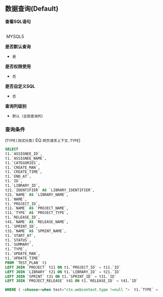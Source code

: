 ## 数据查询(Default) <!-- {docsify-ignore-all} -->



<p class="panel-title"><b>查看SQL语句</b></p>
<br>

<el-row>
&nbsp;<el-tag @click="MYSQL5 = true">MYSQL5</el-tag>
</el-row>

<br>
<p class="panel-title"><b>是否默认查询</b></p>

* `是`

<p class="panel-title"><b>是否权限使用</b></p>

* `否`

<p class="panel-title"><b>是否自定义SQL</b></p>

* `否`

<p class="panel-title"><b>查询列级别</b></p>

* `默认（全部查询列）`



### 查询条件

(`TYPE(测试分类)` EQ `网页请求上下文.TYPE`)





<el-dialog v-model="MYSQL5" title="MYSQL5">

```sql
SELECT
t1.`ASSIGNEE_ID`,
t1.`ASSIGNEE_NAME`,
t1.`CATEGORIES`,
t1.`CREATE_MAN`,
t1.`CREATE_TIME`,
t1.`END_AT`,
t1.`ID`,
t1.`LIBRARY_ID`,
t21.`IDENTIFIER` AS `LIBRARY_IDENTIFIER`,
t21.`NAME` AS `LIBRARY_NAME`,
t1.`NAME`,
t1.`PROJECT_ID`,
t11.`NAME` AS `PROJECT_NAME`,
t11.`TYPE` AS `PROJECT_TYPE`,
t1.`RELEASE_ID`,
t41.`NAME` AS `RELEASE_NAME`,
t1.`SPRINT_ID`,
t31.`NAME` AS `SPRINT_NAME`,
t1.`START_AT`,
t1.`STATUS`,
t1.`SUMMARY`,
t1.`TYPE`,
t1.`UPDATE_MAN`,
t1.`UPDATE_TIME`
FROM `TEST_PLAN` t1 
LEFT JOIN `PROJECT` t11 ON t1.`PROJECT_ID` = t11.`ID` 
LEFT JOIN `LIBRARY` t21 ON t1.`LIBRARY_ID` = t21.`ID` 
LEFT JOIN `SPRINT` t31 ON t1.`SPRINT_ID` = t31.`ID` 
LEFT JOIN `PROJECT_RELEASE` t41 ON t1.`RELEASE_ID` = t41.`ID` 

WHERE ( <choose><when test="ctx.webcontext.type !=null ">  t1.`TYPE` = #{ctx.webcontext.type}  </when><otherwise>1=1</otherwise></choose> )
```

</el-dialog>

<script>
 const { createApp } = Vue
  createApp({
    data() {
      return {
                MYSQL5 : false
        
      }
    },
    methods: {
    }
  }).use(ElementPlus).mount('#app')
</script>